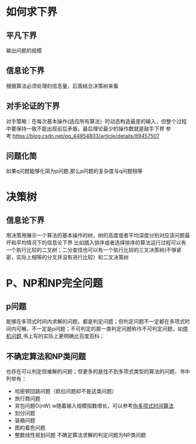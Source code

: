 # 如何求下界
## 平凡下界
输出问题的规模
## 信息论下界
根据算法必须处理的信息量，后面结合决策树来看
## 对手论证的下界
对手策略：在每次基本操作(适应所有算法）时动态构造最差的输入，但整个过程中要保持一致不能出现前后矛盾，最后理论最少的操作数就是敌手下界
参考:https://blog.csdn.net/qq_44954803/article/details/89457507
## 问题化简
如果q问题能够化简为p问题,那么p问题的复杂度与q问题相等
# 决策树
## 信息论下界
用决策用展示一个算法的基本操作的树，树的高度或者平均深度分别对应该问题最坏和平均情况下的信息论下界
比如插入排序或者选择排序的算法运行过程可以有一个执行比较的二叉树；二分查找也可以有一个执行比较的三叉决策树(不够紧密，实际上相等的分叉并没有进行比较）和二叉决策树
# P、NP和NP完全问题
## p问题
能够在多项式时间内求解的问题，都是判定问题；但判定问题不一定都在多项式时间内可解，不一定是p问题；不可判定的那一类判定问题称作不可判定问题，如[停机问题](https://baike.baidu.com/item/%E5%81%9C%E6%9C%BA%E9%97%AE%E9%A2%98/4131067?fr=aladdin),书上写的实际上更明确比百度百科；

## 不确定算法和NP类问题
也存在可以判定但难解的问题；但更多的是找不到多项式类型的算法的问题，书中列举有：
* 哈密顿回路问题（欧拉问题却不是这类问题）
* 旅行商问题
* 背包问题O(nW) w随着输入规模指数增长，可以参考[伪多项式时间算法](https://www.zhihu.com/question/20013122/answer/44460397)
* 划分问题
* 装箱问题
* 图的着色问题
* 整数线性规划问题
不确定算法求解的判定问题为NP类问题
